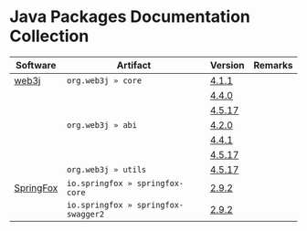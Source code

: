 # Java Packages Documentation Collection


| Software | Artifact | Version | Remarks |
| -------- | ------- | ------- | ------- |
| [web3j](https://web3j.io/) | `org.web3j » core` | [4.1.1](https://3rdstage.github.io/apidocs/org.web3j.core/4.1.1/) |   |
|                            |                    | [4.4.0](https://3rdstage.github.io/apidocs/org.web3j.core/4.4.0/) |   |
|                            |                    | [4.5.17](https://3rdstage.github.io/apidocs/org.web3j.core/4.5.17/) |   |
|                            | `org.web3j » abi` | [4.2.0](https://3rdstage.github.io/apidocs/org.web3j.abi/4.2.0/) |   |
|                            |                   | [4.4.1](https://3rdstage.github.io/apidocs/org.web3j.abi/4.4.1/) |   |
|                            |                   | [4.5.17](https://3rdstage.github.io/apidocs/org.web3j.abi/4.5.17/) |   |
|                            | `org.web3j » utils` | [4.5.17](https://3rdstage.github.io/apidocs/org.web3j.utils/4.5.17/) |   |
| [SpringFox](https://springfox.github.io/springfox/) | `io.springfox » springfox-core` | [2.9.2](https://3rdstage.github.io/apidocs/io.springfox.springfox-core/2.9.2/) |   |
|                                                     | `io.springfox » springfox-swagger2` | [2.9.2](https://3rdstage.github.io/apidocs/io.springfox.springfox-swagger2/2.9.2/) |   |

